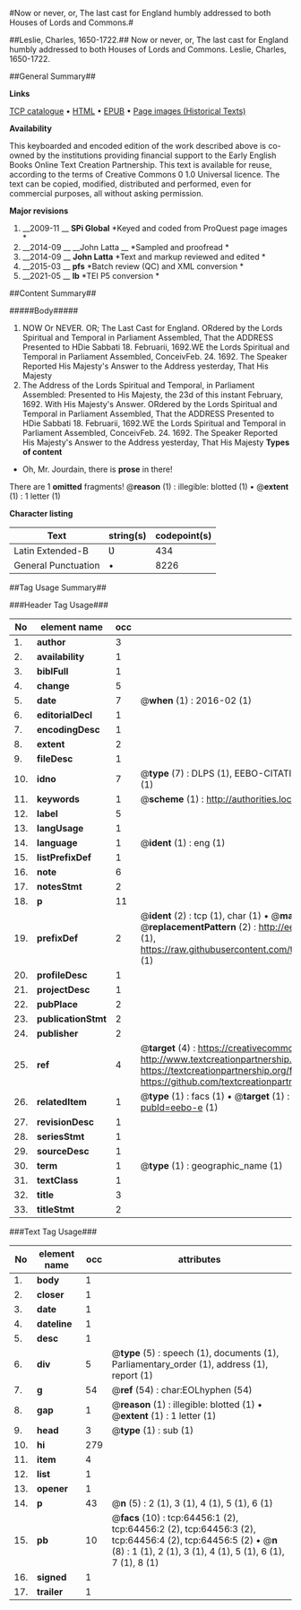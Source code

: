 #Now or never, or, The last cast for England humbly addressed to both Houses of Lords and Commons.#

##Leslie, Charles, 1650-1722.##
Now or never, or, The last cast for England humbly addressed to both Houses of Lords and Commons.
Leslie, Charles, 1650-1722.

##General Summary##

**Links**

[TCP catalogue](http://www.ota.ox.ac.uk/tcp/)  • 
[HTML](http://tei.it.ox.ac.uk/tcp/Texts-HTML/free/A47/A47749.html)  • 
[EPUB](http://tei.it.ox.ac.uk/tcp/Texts-EPUB/free/A47/A47749.epub) • 
[Page images (Historical Texts)](https://historicaltexts.jisc.ac.uk/eebo-12618988e)

**Availability**

This keyboarded and encoded edition of the work described above is co-owned by the
    institutions providing financial support to the Early English Books Online Text Creation
    Partnership. This text is available for reuse, according to the terms of  Creative Commons 0 1.0 Universal
    licence. The text can be copied, modified, distributed and performed, even for commercial
    purposes, all without asking permission.

**Major revisions**

1. __2009-11 __ __SPi Global__ *Keyed and coded from ProQuest page images *
1. __2014-09 __ __John Latta __ *Sampled and proofread *
1. __2014-09 __ __John Latta__ *Text and markup reviewed and edited *
1. __2015-03 __ __pfs__ *Batch review (QC) and XML conversion *
1. __2021-05 __ __lb__ *TEI P5 conversion *

##Content Summary##

#####Body#####

1. NOW Or NEVER. OR; The Last Cast for England.
ORdered by the Lords Spiritual and Temporal in Parliament Assembled, That the ADDRESS Presented to HDie Sabbati 18. Februarii, 1692.WE the Lords Spiritual and Temporal in Parliament Assembled, ConceivFeb. 24. 1692. The Speaker Reported His Majesty's Answer to the Address yesterday, That His Majesty 
1. The Address of the Lords Spiritual and Temporal, in Parliament Assembled: Presented to His Majesty, the 23d of this instant February, 1692. With His Majesty's Answer.
ORdered by the Lords Spiritual and Temporal in Parliament Assembled, That the ADDRESS Presented to HDie Sabbati 18. Februarii, 1692.WE the Lords Spiritual and Temporal in Parliament Assembled, ConceivFeb. 24. 1692. The Speaker Reported His Majesty's Answer to the Address yesterday, That His Majesty 
**Types of content**

  * Oh, Mr. Jourdain, there is **prose** in there!

There are 1 **omitted** fragments! 
 @__reason__ (1) : illegible: blotted (1)  •  @__extent__ (1) : 1 letter (1)

**Character listing**


|Text|string(s)|codepoint(s)|
|---|---|---|
|Latin Extended-B|Ʋ|434|
|General Punctuation|•|8226|

##Tag Usage Summary##

###Header Tag Usage###

|No|element name|occ|attributes|
|---|---|---|---|
|1.|__author__|3||
|2.|__availability__|1||
|3.|__biblFull__|1||
|4.|__change__|5||
|5.|__date__|7| @__when__ (1) : 2016-02 (1)|
|6.|__editorialDecl__|1||
|7.|__encodingDesc__|1||
|8.|__extent__|2||
|9.|__fileDesc__|1||
|10.|__idno__|7| @__type__ (7) : DLPS (1), EEBO-CITATION (1), VID (1), EEBO-PROQUEST (1), STC (2), OCLC (1)|
|11.|__keywords__|1| @__scheme__ (1) : http://authorities.loc.gov/ (1)|
|12.|__label__|5||
|13.|__langUsage__|1||
|14.|__language__|1| @__ident__ (1) : eng (1)|
|15.|__listPrefixDef__|1||
|16.|__note__|6||
|17.|__notesStmt__|2||
|18.|__p__|11||
|19.|__prefixDef__|2| @__ident__ (2) : tcp (1), char (1)  •  @__matchPattern__ (2) : ([0-9\-]+):([0-9IVX]+) (1), (.+) (1)  •  @__replacementPattern__ (2) : http://eebo.chadwyck.com/downloadtiff?vid=$1&page=$2 (1), https://raw.githubusercontent.com/textcreationpartnership/Texts/master/tcpchars.xml#$1 (1)|
|20.|__profileDesc__|1||
|21.|__projectDesc__|1||
|22.|__pubPlace__|2||
|23.|__publicationStmt__|2||
|24.|__publisher__|2||
|25.|__ref__|4| @__target__ (4) : https://creativecommons.org/publicdomain/zero/1.0/ (1), http://www.textcreationpartnership.org/docs/. (1), https://textcreationpartnership.org/faq/#faq05 (1), https://github.com/textcreationpartnership (1)|
|26.|__relatedItem__|1| @__type__ (1) : facs (1)  •  @__target__ (1) : https://data.historicaltexts.jisc.ac.uk/view?pubId=eebo-e (1)|
|27.|__revisionDesc__|1||
|28.|__seriesStmt__|1||
|29.|__sourceDesc__|1||
|30.|__term__|1| @__type__ (1) : geographic_name (1)|
|31.|__textClass__|1||
|32.|__title__|3||
|33.|__titleStmt__|2||


###Text Tag Usage###

|No|element name|occ|attributes|
|---|---|---|---|
|1.|__body__|1||
|2.|__closer__|1||
|3.|__date__|1||
|4.|__dateline__|1||
|5.|__desc__|1||
|6.|__div__|5| @__type__ (5) : speech (1), documents (1), Parliamentary_order (1), address (1), report (1)|
|7.|__g__|54| @__ref__ (54) : char:EOLhyphen (54)|
|8.|__gap__|1| @__reason__ (1) : illegible: blotted (1)  •  @__extent__ (1) : 1 letter (1)|
|9.|__head__|3| @__type__ (1) : sub (1)|
|10.|__hi__|279||
|11.|__item__|4||
|12.|__list__|1||
|13.|__opener__|1||
|14.|__p__|43| @__n__ (5) : 2 (1), 3 (1), 4 (1), 5 (1), 6 (1)|
|15.|__pb__|10| @__facs__ (10) : tcp:64456:1 (2), tcp:64456:2 (2), tcp:64456:3 (2), tcp:64456:4 (2), tcp:64456:5 (2)  •  @__n__ (8) : 1 (1), 2 (1), 3 (1), 4 (1), 5 (1), 6 (1), 7 (1), 8 (1)|
|16.|__signed__|1||
|17.|__trailer__|1||
